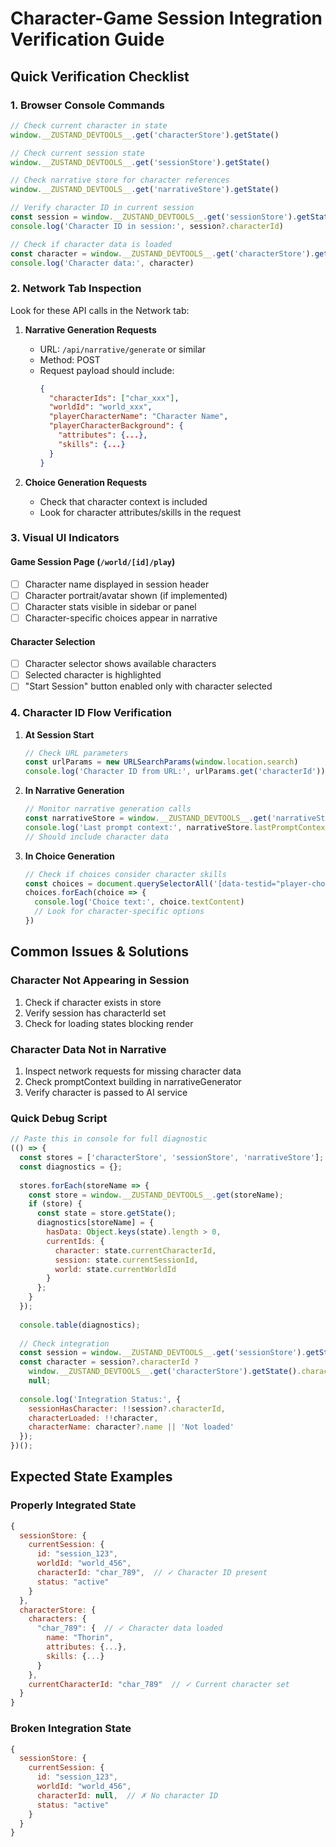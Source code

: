 # Character-Game Session Integration Verification Guide

## Quick Verification Checklist

### 1. Browser Console Commands

```javascript
// Check current character in state
window.__ZUSTAND_DEVTOOLS__.get('characterStore').getState()

// Check current session state
window.__ZUSTAND_DEVTOOLS__.get('sessionStore').getState()

// Check narrative store for character references
window.__ZUSTAND_DEVTOOLS__.get('narrativeStore').getState()

// Verify character ID in current session
const session = window.__ZUSTAND_DEVTOOLS__.get('sessionStore').getState().currentSession
console.log('Character ID in session:', session?.characterId)

// Check if character data is loaded
const character = window.__ZUSTAND_DEVTOOLS__.get('characterStore').getState().characters[session?.characterId]
console.log('Character data:', character)
```

### 2. Network Tab Inspection

Look for these API calls in the Network tab:

1. **Narrative Generation Requests**
   - URL: `/api/narrative/generate` or similar
   - Method: POST
   - Request payload should include:
     ```json
     {
       "characterIds": ["char_xxx"],
       "worldId": "world_xxx",
       "playerCharacterName": "Character Name",
       "playerCharacterBackground": {
         "attributes": {...},
         "skills": {...}
       }
     }
     ```

2. **Choice Generation Requests**
   - Check that character context is included
   - Look for character attributes/skills in the request

### 3. Visual UI Indicators

#### Game Session Page (`/world/[id]/play`)
- [ ] Character name displayed in session header
- [ ] Character portrait/avatar shown (if implemented)
- [ ] Character stats visible in sidebar or panel
- [ ] Character-specific choices appear in narrative

#### Character Selection
- [ ] Character selector shows available characters
- [ ] Selected character is highlighted
- [ ] "Start Session" button enabled only with character selected

### 4. Character ID Flow Verification

1. **At Session Start**
   ```javascript
   // Check URL parameters
   const urlParams = new URLSearchParams(window.location.search)
   console.log('Character ID from URL:', urlParams.get('characterId'))
   ```

2. **In Narrative Generation**
   ```javascript
   // Monitor narrative generation calls
   const narrativeStore = window.__ZUSTAND_DEVTOOLS__.get('narrativeStore').getState()
   console.log('Last prompt context:', narrativeStore.lastPromptContext)
   // Should include character data
   ```

3. **In Choice Generation**
   ```javascript
   // Check if choices consider character skills
   const choices = document.querySelectorAll('[data-testid="player-choice"]')
   choices.forEach(choice => {
     console.log('Choice text:', choice.textContent)
     // Look for character-specific options
   })
   ```

## Common Issues & Solutions

### Character Not Appearing in Session
1. Check if character exists in store
2. Verify session has characterId set
3. Check for loading states blocking render

### Character Data Not in Narrative
1. Inspect network requests for missing character data
2. Check promptContext building in narrativeGenerator
3. Verify character is passed to AI service

### Quick Debug Script
```javascript
// Paste this in console for full diagnostic
(() => {
  const stores = ['characterStore', 'sessionStore', 'narrativeStore'];
  const diagnostics = {};
  
  stores.forEach(storeName => {
    const store = window.__ZUSTAND_DEVTOOLS__.get(storeName);
    if (store) {
      const state = store.getState();
      diagnostics[storeName] = {
        hasData: Object.keys(state).length > 0,
        currentIds: {
          character: state.currentCharacterId,
          session: state.currentSessionId,
          world: state.currentWorldId
        }
      };
    }
  });
  
  console.table(diagnostics);
  
  // Check integration
  const session = window.__ZUSTAND_DEVTOOLS__.get('sessionStore').getState().currentSession;
  const character = session?.characterId ? 
    window.__ZUSTAND_DEVTOOLS__.get('characterStore').getState().characters[session.characterId] : 
    null;
    
  console.log('Integration Status:', {
    sessionHasCharacter: !!session?.characterId,
    characterLoaded: !!character,
    characterName: character?.name || 'Not loaded'
  });
})();
```

## Expected State Examples

### Properly Integrated State
```javascript
{
  sessionStore: {
    currentSession: {
      id: "session_123",
      worldId: "world_456",
      characterId: "char_789",  // ✓ Character ID present
      status: "active"
    }
  },
  characterStore: {
    characters: {
      "char_789": {  // ✓ Character data loaded
        name: "Thorin",
        attributes: {...},
        skills: {...}
      }
    },
    currentCharacterId: "char_789"  // ✓ Current character set
  }
}
```

### Broken Integration State
```javascript
{
  sessionStore: {
    currentSession: {
      id: "session_123",
      worldId: "world_456",
      characterId: null,  // ✗ No character ID
      status: "active"
    }
  }
}
```